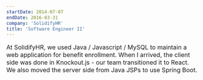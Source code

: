 ```yaml
---
startDate: 2014-07-07
endDate: 2016-03-31
company: 'SolidifyHR'
title: 'Software Engineer II'
---
```

<p style="font-size: 16px">At SolidifyHR, we used Java / Javascript / MySQL to maintain a web application for benefit enrollment. When I arrived, the client side was done in Knockout.js - our team transitioned it to React. We also moved the server side from Java JSPs to use Spring Boot.</p> 
